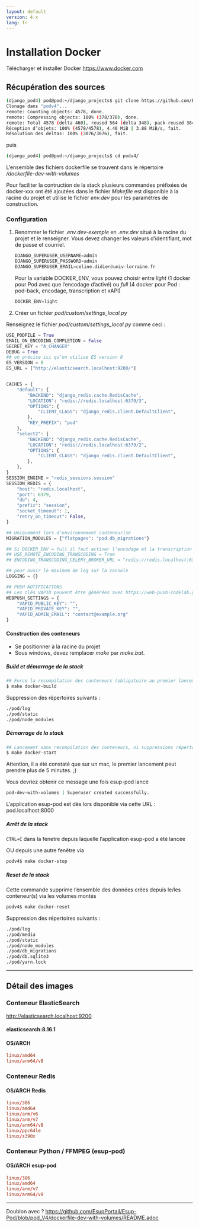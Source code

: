 ```yaml
---
layout: default
version: 4.x
lang: fr
---
```


# Installation Docker

Télécharger et installer Docker <https://www.docker.com>

## Récupération des sources

```sh
(django_pod4) pod@pod:~/django_projects$ git clone https://github.com/EsupPortail/Esup-Pod.git podv4
Clonage dans "podv4"...
remote: Counting objects: 4578, done.
remote: Compressing objects: 100% (378/378), done.
remote: Total 4578 (delta 460), reused 564 (delta 348), pack-reused 3847
Réception d’objets: 100% (4578/4578), 4.40 MiB | 3.88 MiB/s, fait.
Résolution des deltas: 100% (3076/3076), fait.
```

puis

```sh
(django_pod4) pod@pod:~/django_projects$ cd podv4/
```

L’ensemble des fichiers dockerfile se trouvent dans le répertoire _/dockerfile-dev-with-volumes_

Pour faciliter la contruction de la stack plusieurs commandes préfixées de docker-xxx ont été ajoutées dans le fichier _Makefile_ est disponible à la racine du projet et utilise le fichier _env.dev_ pour les paramètres de construction.

### Configuration

1. Renommer le fichier _.env.dev-exemple_ en _.env.dev_ situé à la racine du projet et le renseigner.
    Vous devez changer les valeurs d’identifiant, mot de passe et courriel.

    ```py
    DJANGO_SUPERUSER_USERNAME=admin
    DJANGO_SUPERUSER_PASSWORD=admin
    DJANGO_SUPERUSER_EMAIL=celine.didier@univ-lorraine.fr
    ```

    Pour la variable DOCKER_ENV, vous pouvez choisir entre _light_ (1 docker pour Pod avec que l’encodage d’activé) ou _full_ (4 docker pour Pod : pod-back, encodage, transcription et xAPI)

    ```py
    DOCKER_ENV=light
    ```

2. Créer un fichier _pod/custom/settings_local.py_

Renseignez le fichier _pod/custom/settings_local.py_ comme ceci :

```py
USE_PODFILE = True
EMAIL_ON_ENCODING_COMPLETION = False
SECRET_KEY = "A_CHANGER"
DEBUG = True
## on précise ici qu’on utilise ES version 8
ES_VERSION = 8
ES_URL = ["http://elasticsearch.localhost:9200/"]


CACHES = {
    "default": {
        "BACKEND": "django_redis.cache.RedisCache",
        "LOCATION": "redis://redis.localhost:6379/3",
        "OPTIONS": {
            "CLIENT_CLASS": "django_redis.client.DefaultClient",
        },
        "KEY_PREFIX": "pod"
    },
    "select2": {
        "BACKEND": "django_redis.cache.RedisCache",
        "LOCATION": "redis://redis.localhost:6379/2",
        "OPTIONS": {
            "CLIENT_CLASS": "django_redis.client.DefaultClient",
        },
    },
}
SESSION_ENGINE = "redis_sessions.session"
SESSION_REDIS = {
    "host": "redis.localhost",
    "port": 6379,
    "db": 4,
    "prefix": "session",
    "socket_timeout": 1,
    "retry_on_timeout": False,
}

## Uniquement lors d’environnement conteneurisé
MIGRATION_MODULES = {"flatpages": "pod.db_migrations"}

## Si DOCKER_ENV = full il faut activer l’encodage et la transcription distante
## USE_REMOTE_ENCODING_TRANSCODING = True
## ENCODING_TRANSCODING_CELERY_BROKER_URL = "redis://redis.localhost:6379/7"

## pour avoir le maximum de log sur la console
LOGGING = {}

## PUSH NOTIFICATIONS
## Les clés VAPID peuvent être générées avec https://web-push-codelab.glitch.me/
WEBPUSH_SETTINGS = {
    "VAPID_PUBLIC_KEY": "",
    "VAPID_PRIVATE_KEY": "",
    "VAPID_ADMIN_EMAIL": "contact@example.org"
}
```

#### Construction des conteneurs

- Se positionner à la racine du projet
- Sous windows, devez remplacer _make_ par _make.bat_.

##### Build et démarrage de la stack

```sh
## Force la recompilation des conteneurs (obligatoire au premier lancement ou après un docker-reset)
$ make docker-build
```

Suppression des répertoires suivants :

```sh
./pod/log
./pod/static
./pod/node_modules
```

##### Démarrage de la stack

```sh
## Lancement sans recompilation des conteneurs, ni suppressions répertoires ./pod/log, ./pod/static, ./pod/node_modules
$ make docker-start
```

Attention, il a été constaté que sur un mac, le premier lancement peut prendre plus de 5 minutes. ;)

Vous devriez obtenir ce message une fois esup-pod lancé

```sh
pod-dev-with-volumes | Superuser created successfully.
```

L’application esup-pod est dès lors disponible via cette URL : pod.localhost:8000

##### Arrêt de la stack

`CTRL+C` dans la fenetre depuis laquelle l’application esup-pod a été lancée

OU depuis une autre fenêtre via

```sh
podv4$ make docker-stop
```

##### Reset de la stack

Cette commande supprime l’ensemble des données crées depuis le/les conteneur(s) via les volumes montés

```sh
podv4$ make docker-reset
```

Suppression des répertoires suivants :

```sh
./pod/log
./pod/media
./pod/static
./pod/node_modules
./pod/db_migrations
./pod/db.sqlite3
./pod/yarn.lock
```

---

## Détail des images

### Conteneur ElasticSearch

<http://elasticsearch.localhost:9200>

#### elasticsearch:8.16.1

#### OS/ARCH

```conf
linux/amd64
linux/arm64/v8
```

### Conteneur Redis

#### OS/ARCH Redis

```conf
linux/386
linux/amd64
linux/arm/v6
linux/arm/v7
linux/arm64/v8
linux/ppc64le
linux/s390x
```

### Conteneur Python / FFMPEG (esup-pod)

#### OS/ARCH esup-pod

```conf
linux/386
linux/amd64
linux/arm/v7
linux/arm64/v8
```

---
Doublon avec ?
<https://github.com/EsupPortail/Esup-Pod/blob/pod_V4/dockerfile-dev-with-volumes/README.adoc>

